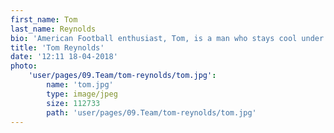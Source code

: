 ```yaml
---
first_name: Tom
last_name: Reynolds
bio: 'American Football enthusiast, Tom, is a man who stays cool under pressure. He has a wry wit, and a great eye for a story. Tom has the ability to get on with everyone. He’s a great all-rounder at PR, with excellent press contacts, storytelling capabilities, and sound judgement. Once you get to know him better, you’ll hear all about his (unhealthy) obsession with a good cup of tea (currently 8 cups a day).'
title: 'Tom Reynolds'
date: '12:11 18-04-2018'
photo:
    'user/pages/09.Team/tom-reynolds/tom.jpg':
        name: 'tom.jpg'
        type: image/jpeg
        size: 112733
        path: 'user/pages/09.Team/tom-reynolds/tom.jpg'
---
```


